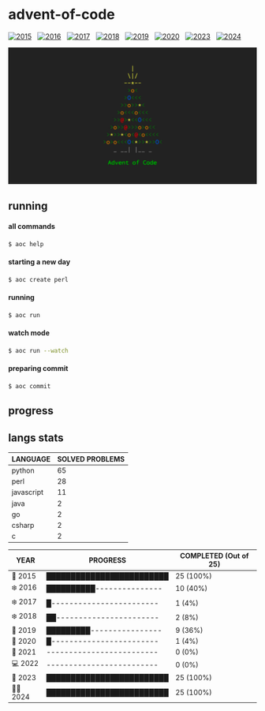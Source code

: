 # advent-of-code

[![2015](https://github.com/matheusaraujo/advent-of-code/actions/workflows/2015.yaml/badge.svg)](https://github.com/matheusaraujo/advent-of-code/actions/workflows/2015.yaml) &nbsp;
[![2016](https://github.com/matheusaraujo/advent-of-code/actions/workflows/2016.yaml/badge.svg)](https://github.com/matheusaraujo/advent-of-code/actions/workflows/2016.yaml) &nbsp;
[![2017](https://github.com/matheusaraujo/advent-of-code/actions/workflows/2017.yaml/badge.svg)](https://github.com/matheusaraujo/advent-of-code/actions/workflows/2017.yaml) &nbsp;
[![2018](https://github.com/matheusaraujo/advent-of-code/actions/workflows/2018.yaml/badge.svg)](https://github.com/matheusaraujo/advent-of-code/actions/workflows/2018.yaml) &nbsp;
[![2019](https://github.com/matheusaraujo/advent-of-code/actions/workflows/2019.yaml/badge.svg)](https://github.com/matheusaraujo/advent-of-code/actions/workflows/2019.yaml) &nbsp;
[![2020](https://github.com/matheusaraujo/advent-of-code/actions/workflows/2020.yaml/badge.svg)](https://github.com/matheusaraujo/advent-of-code/actions/workflows/2020.yaml) &nbsp;
[![2023](https://github.com/matheusaraujo/advent-of-code/actions/workflows/2023.yaml/badge.svg)](https://github.com/matheusaraujo/advent-of-code/actions/workflows/2023.yaml) &nbsp;
[![2024](https://github.com/matheusaraujo/advent-of-code/actions/workflows/2024.yaml/badge.svg)](https://github.com/matheusaraujo/advent-of-code/actions/workflows/2024.yaml)

![AOC](docs/logo.png)

## running

#### all commands
```bash
$ aoc help
```
#### starting a new day
```bash
$ aoc create perl
```

#### running
```bash
$ aoc run
```

#### watch mode
```bash
$ aoc run --watch
```

#### preparing commit
```bash
$ aoc commit
```

## progress


## langs stats
<!-- langs-stats-begin -->
| LANGUAGE   | SOLVED PROBLEMS |
|------------|----------------|
| python | 65 |
| perl | 28 |
| javascript | 11 |
| java | 2 |
| go | 2 |
| csharp | 2 |
| c | 2 |
<!-- lang-stats-end -->
<!-- progress-begin -->

| YEAR          | PROGRESS                      | COMPLETED (Out of 25) |
|---------------|-------------------------------|-----------------------|
| 🎉 2015 | █████████████████████████ | 25 (100%) |
| ❄️ 2016 | ██████████--------------- | 10 (40%) |
| ❄️ 2017 | █------------------------ | 1 (4%) |
| ❄️ 2018 | ██----------------------- | 2 (8%) |
| 🎉 2019 | █████████---------------- | 9 (36%) |
| 🎁 2020 | █------------------------ | 1 (4%) |
| 🎄 2021 | ------------------------- | 0 (0%) |
| 💻 2022 | ------------------------- | 0 (0%) |
| 🎉 2023 | █████████████████████████ | 25 (100%) |
| 🧑‍🎄 2024 | █████████████████████████ | 25 (100%) |
<!-- progress-end -->
